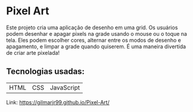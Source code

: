 # Pixel Art

Este projeto cria uma aplicação de desenho em uma grid. Os usuários podem desenhar e apagar pixels na grade usando o mouse ou o toque na tela. Eles podem escolher cores, alternar entre os modos de desenho e apagamento, e limpar a grade quando quiserem. É uma maneira divertida de criar arte pixelada!

## Tecnologias usadas:

  <table>
    <tr>
      <td>HTML</td>
      <td>CSS</td>
      <td>JavaScript</td>
    </tr>
  </table>

Link: https://gilmarjr99.github.io/Pixel-Art/
